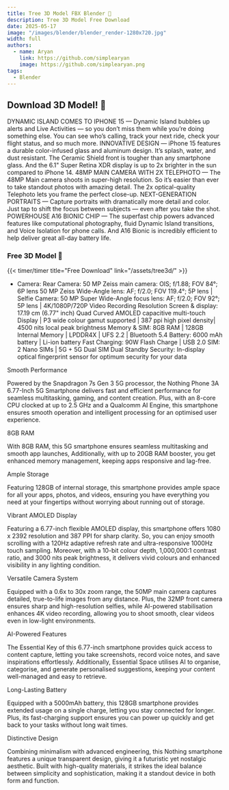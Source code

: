 ```yaml
---
title: Tree 3D Model FBX Blender 🌲
description: Tree 3D Model Free Download
date: 2025-05-17
image: "/images/blender/blender_render-1280x720.jpg"
width: full
authors:
  - name: Aryan
    link: https://github.com/simplearyan
    image: https://github.com/simplearyan.png
tags:
  - Blender
---
```



## Download 3D Model! 👋

DYNAMIC ISLAND COMES TO IPHONE 15 — Dynamic Island bubbles up alerts and Live Activities — so you don’t miss them while you’re doing something else. You can see who’s calling, track your next ride, check your flight status, and so much more.
INNOVATIVE DESIGN — iPhone 15 features a durable color-infused glass and aluminum design. It’s splash, water, and dust resistant. The Ceramic Shield front is tougher than any smartphone glass. And the 6.1" Super Retina XDR display is up to 2x brighter in the sun compared to iPhone 14.
48MP MAIN CAMERA WITH 2X TELEPHOTO — The 48MP Main camera shoots in super-high resolution. So it’s easier than ever to take standout photos with amazing detail. The 2x optical-quality Telephoto lets you frame the perfect close-up.
NEXT-GENERATION PORTRAITS — Capture portraits with dramatically more detail and color. Just tap to shift the focus between subjects — even after you take the shot.
POWERHOUSE A16 BIONIC CHIP — The superfast chip powers advanced features like computational photography, fluid Dynamic Island transitions, and Voice Isolation for phone calls. And A16 Bionic is incredibly efficient to help deliver great all-day battery life.









### Free 3D Model 🧊

{{< timer/timer title="Free Download" link="/assets/tree3d/" >}}








- Camera: Rear Camera: 50 MP Zeiss main camera: OIS; f/1.88; FOV 84°; 6P lens 50 MP Zeiss Wide-Angle lens: AF; f/2.0; FOV 119.4°; 5P lens | Selfie Camera: 50 MP Super Wide-Angle focus lens: AF; f/2.0; FOV 92°; 5P lens | 4K/1080P/720P Video Recording Resolution
Screen & display: 17.19 cm (6.77" inch) Quad Curved AMOLED capacitive multi-touch Display | P3 wide colour gamut supported | 387 ppi high pixel density| 4500 nits local peak brightness
Memory & SIM: 8GB RAM | 128GB Internal Memory | LPDDR4X | UFS 2.2 | Bluetooth 5.4
Battery: 6000 mAh battery | Li-ion battery
Fast Charging: 90W Flash Charge | USB 2.0
SIM: 2 Nano SIMs | 5G + 5G Dual SIM Dual Standby
Security: In-display optical fingerprint sensor for optimum security for your data

Smooth Performance

Powered by the Snapdragon 7s Gen 3 5G processor, the Nothing Phone 3A 6.77-Inch 5G Smartphone delivers fast and efficient performance for seamless multitasking, gaming, and content creation. Plus, with an 8-core CPU clocked at up to 2.5 GHz and a Qualcomm AI Engine, this smartphone ensures smooth operation and intelligent processing for an optimised user experience.


8GB RAM

With 8GB RAM, this 5G smartphone ensures seamless multitasking and smooth app launches, Additionally, with up to 20GB RAM booster, you get enhanced memory management, keeping apps responsive and lag-free.


Ample Storage

Featuring 128GB of internal storage, this smartphone provides ample space for all your apps, photos, and videos, ensuring you have everything you need at your fingertips without worrying about running out of storage.


Vibrant AMOLED Display

Featuring a 6.77-inch flexible AMOLED display, this smartphone offers 1080 x 2392 resolution and 387 PPI for sharp clarity. So, you can enjoy smooth scrolling with a 120Hz adaptive refresh rate and ultra-responsive 1000Hz touch sampling. Moreover, with a 10-bit colour depth, 1,000,000:1 contrast ratio, and 3000 nits peak brightness, it delivers vivid colours and enhanced visibility in any lighting condition.


Versatile Camera System

Equipped with a 0.6x to 30x zoom range, the 50MP main camera captures detailed, true-to-life images from any distance. Plus, the 32MP front camera ensures sharp and high-resolution selfies, while AI-powered stabilisation enhances 4K video recording, allowing you to shoot smooth, clear videos even in low-light environments.


AI-Powered Features

The Essential Key of this 6.77-inch smartphone provides quick access to content capture, letting you take screenshots, record voice notes, and save inspirations effortlessly. Additionally, Essential Space utilises AI to organise, categorise, and generate personalised suggestions, keeping your content well-managed and easy to retrieve.


Long-Lasting Battery

Equipped with a 5000mAh battery, this 128GB smartphone provides extended usage on a single charge, letting you stay connected for longer. Plus, its fast-charging support ensures you can power up quickly and get back to your tasks without long wait times.


Distinctive Design

Combining minimalism with advanced engineering, this Nothing smartphone features a unique transparent design, giving it a futuristic yet nostalgic aesthetic. Built with high-quality materials, it strikes the ideal balance between simplicity and sophistication, making it a standout device in both form and function.
